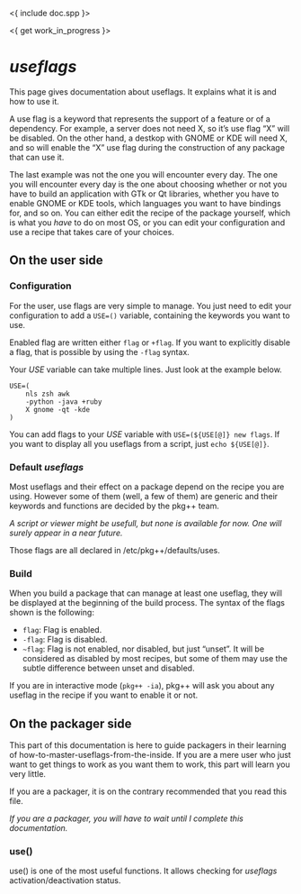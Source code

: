
<{ include doc.spp }>

<{ get work_in_progress }>

# *useflags* #

This page gives documentation about useflags. It explains what it is
and how to use it.

A use flag is a keyword that represents the support of a feature or
of a dependency. For example, a server does not need X, so it’s use
flag “X” will be disabled. On the other hand, a destkop with GNOME
or KDE will need X, and so will enable the “X” use flag during the
construction of any package that can use it.

The last example was not the one you will encounter every day. The 
one you will encounter every day is the one about choosing whether
or not you have to build an application with GTk or Qt libraries, 
whether you have to enable GNOME or KDE tools, which languages
you want to have bindings for, and so on. You can either edit the
recipe of the package yourself, which is what you *have* to do on
most OS, or you can edit your configuration and use a recipe
that takes care of your choices.

## On the user side ##

### Configuration ###

For the user, use flags are very simple to manage. You just need to
edit your configuration to add a `USE=()` variable, containing the
keywords you want to use.

Enabled flag are written either `flag` or `+flag`. If you want to 
explicitly disable a flag, that is possible by using the `-flag` 
syntax.

Your *USE* variable can take multiple lines. Just look at the 
example below.

	USE=(
		nls zsh awk
		-python -java +ruby
		X gnome -qt -kde
	)

You can add flags to your *USE* variable with 
`USE=(${USE[@]} new flags`. If you want to display all you useflags
from a script, just `echo ${USE[@]}`.

### Default *useflags* ###

Most useflags and their effect on a package depend on the recipe
you are using. However some of them (well, a few of them) are
generic and their keywords and functions are decided by the pkg++
team.

*A script or viewer might be usefull, but none is available for 
now. One will surely appear in a near future.*

Those flags are all declared in /etc/pkg++/defaults/uses.

### Build ###

When you build a package that can manage at least one useflag, they
will be displayed at the beginning of the build process. The syntax
of the flags shown is the following:

  * `flag`: Flag is enabled.
  * `-flag`: Flag is disabled.
  * `~flag`: Flag is not enabled, nor disabled, but just “unset”.
    It will be considered as disabled by most recipes, but some of
    them may use the subtle difference between unset and disabled.

If you are in interactive mode (`pkg++ -ia`), pkg++ will ask you 
about any useflag in the recipe if you want to enable it or not.

## On the packager side ##

This part of this documentation is here to guide packagers in their
learning of how-to-master-useflags-from-the-inside. If you are a 
mere user who just want to get things to work as you want them to
work, this part will learn you very little.

If you are a packager, it is on the contrary recommended that you
read this file.

*If you are a packager, you will have to wait until I complete
this documentation.*

### use() ###

use() is one of the most useful functions. It allows checking for
*useflags* activation/deactivation status.

